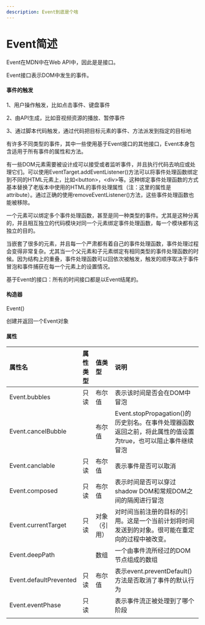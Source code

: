 ```yaml
---
description: Event到底是个啥
---
```


# Event简述

 Event在MDN中在Web API中，因此是是接口。

 Event接口表示DOM中发生的事件。

####  事件的触发

1、用户操作触发，比如点击事件、键盘事件

2、由API生成，比如音视频资源的播放、暂停事件

3、通过脚本代码触发，通过代码把目标元素的事件、方法派发到指定的目标地

 有许多不同类型的事件，其中一些使用基于Event接口的其他接口，Event本身包含适用于所有事件的属性和方法。

 有一些DOM元素需要被设计成可以接受或者监听事件，并且执行代码去响应或处理它们。可以使用EventTarget.addEventListener\(\)方法可以将事件处理函数绑定到不同的HTML元素上，比如&lt;button&gt;，&lt;div&gt;等。这种绑定事件处理函数的方式基本替换了老版本中使用的HTML的事件处理属性（注：这里的属性是attribute）。通过正确的使用removeEventListener\(\)方法，这些事件处理函数也能被移除。

 一个元素可以绑定多个事件处理函数，甚至是同一种类型的事件。尤其是这种分离的，并且相互独立的代码模块对同一个元素绑定事件处理函数，每一个模块都有这独立的目的。

 当嵌套了很多的元素，并且每一个严肃都有着自己的事件处理函数，事件处理过程会变得非常复杂。尤其当一个父元素和子元素绑定有相同类型的事件处理函数的时候。因为结构上的重叠，事件处理函数可以回依次被触发，触发的顺序取决于事件冒泡和事件捕获在每一个元素上的设置情况。

 基于Event的接口：所有的时间接口都是以Event结尾的。

#### 构造器

Event\(\)

创建并返回一个Event对象

####  属性

| 属性名 | 属性类型 | 值类型 | 说明 |
| :--- | :--- | :--- | :--- |
| Event.bubbles | 只读 | 布尔值 | 表示该时间是否会在DOM中冒泡 |
| Event.cancelBubble |  | 布尔值 | Event.stopPropagation\(\)的历史别名。在事件处理器函数返回之前，将此属性的值设置为true，也可以阻止事件继续冒泡 |
| Event.canclable | 只读 | 布尔值 | 表示事件是否可以取消 |
| Event.composed | 只读 | 布尔值 | 表示时间是否可以穿过shadow DOM和常规DOM之间的隔阂进行冒泡 |
| Event.currentTarget | 只读 | 对象（引用） | 对时间当前注册的目标的引用。这是一个当前计划将时间发送到的对象。很可能在重定向的过程中被改变。 |
| Event.deepPath |  | 数组 | 一个由事件流所经过的DOM节点组成的数组 |
| Event.defaultPrevented | 只读 | 布尔值 | 表示event.preventDefault\(\)方法是否取消了事件的默认行为 |
| Event.eventPhase | 只读 |  | 表示事件流正被处理到了哪个阶段 |
|  |  |  |  |

